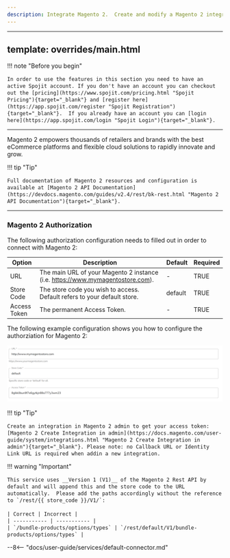 ```yaml
---
description: Integrate Magento 2.  Create and modify a Magento 2 integration with the bilateral transfer of resources within the Magento 2 RESTful web service. This Magento 2 service can be added to your workflow and connect and share data with other services.
---
```

---
template: overrides/main.html
---
!!! note "Before you begin" 

    In order to use the features in this section you need to have an active Spojit account. If you don't have an account you can checkout out the [pricing](https://www.spojit.com/pricing.html "Spojit Pricing"){target="_blank"} and [register here](https://app.spojit.com/register "Spojit Registration"){target="_blank"}.  If you already have an account you can [login here](https://app.spojit.com/login "Spojit Login"){target="_blank"}.
___
   
Magento 2 empowers thousands of retailers and brands with the best eCommerce platforms and flexible cloud solutions to rapidly innovate and grow.

!!! tip "Tip" 

    Full documentation of Magento 2 resources and configuration is available at [Magento 2 API Documentation](https://devdocs.magento.com/guides/v2.4/rest/bk-rest.html "Magento 2 API Documentation"){target="_blank"}.
___
### Magento 2 Authorization

The following authorization configuration needs to filled out in order to connect with Magento 2:

| Option | Description | Default | Required |
| ----------- | ----------- | ----------- | ----------- |
| URL | The main URL of your Magento 2 instance (i.e. https://www.mymagentostore.com). | - | TRUE |
| Store Code | The store code you wish to access.  Default refers to your default store. | default | TRUE |
| Access Token | The permanent Access Token. | - | TRUE |

The following example configuration shows you how to configure the authorziation for Magento 2:

![Magento 2 Authorization Configuration](/assets/images/services/magento2-service/authorization-configuration.png "Magento 2 Authorization Configuration")

!!! tip "Tip" 

    Create an integration in Magento 2 admin to get your access token: [Magento 2 Create Integration in admin](https://docs.magento.com/user-guide/system/integrations.html "Magento 2 Create Integration in admin"){target="_blank"}. Please note: no Callback URL or Identity Link URL is required when addin a new integration.

!!! warning "Important"

    This service uses __Version 1 (V1)__ of the Magento 2 Rest API by default and will append this and the store code to the URL automatically.  Please add the paths accordingly without the reference to `/rest/{{ store_code }}/V1/`:

    | Correct | Incorrect |
    | ----------- | ----------- |
    | `/bundle-products/options/types` | `/rest/default/V1/bundle-products/options/types` |

--8<-- "docs/user-guide/services/default-connector.md"